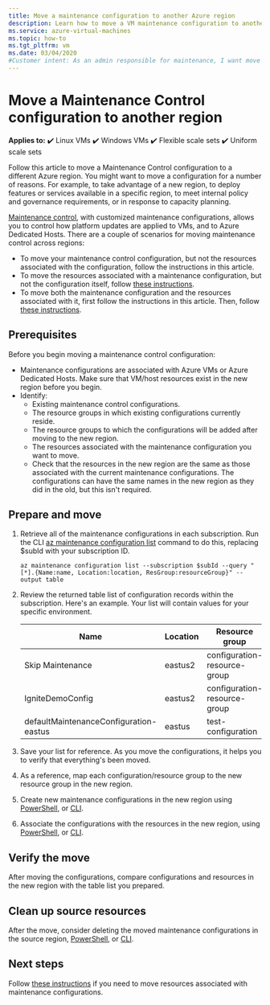 ```yaml
---
title: Move a maintenance configuration to another Azure region
description: Learn how to move a VM maintenance configuration to another Azure region
ms.service: azure-virtual-machines
ms.topic: how-to
ms.tgt_pltfrm: vm
ms.date: 03/04/2020
#Customer intent: As an admin responsible for maintenance, I want move a Maintenance Control configuration associated with Azure resources to another Azure region.
---
```



# Move a Maintenance Control configuration to another region

**Applies to:** :heavy_check_mark: Linux VMs :heavy_check_mark: Windows VMs :heavy_check_mark: Flexible scale sets :heavy_check_mark: Uniform scale sets

Follow this article to move a Maintenance Control configuration to a different Azure region. You might want to move a configuration for a number of reasons. For example, to take advantage of a new region, to deploy features or services available in a specific region, to meet internal policy and governance requirements, or in response to capacity planning.

[Maintenance control](maintenance-configurations.md), with customized maintenance configurations, allows you to control how platform updates are applied to VMs, and to Azure Dedicated Hosts. There are a couple of scenarios for moving maintenance control across regions:

- To move your maintenance control configuration, but not the resources associated with the configuration, follow the instructions in this article.
- To move the resources associated with a maintenance configuration, but not the configuration itself, follow [these instructions](move-region-maintenance-configuration-resources.md).
- To move both the maintenance configuration and the resources associated with it, first follow the instructions in this article. Then, follow [these instructions](move-region-maintenance-configuration-resources.md).

## Prerequisites

Before you begin moving a maintenance control configuration:

- Maintenance configurations are associated with Azure VMs or Azure Dedicated Hosts. Make sure that VM/host resources exist in the new region before you begin.
- Identify: 
    - Existing maintenance control configurations.
    - The resource groups in which existing configurations currently reside. 
    - The resource groups to which the configurations will be added after moving to the new region. 
    - The resources associated with the maintenance configuration you want to move.
    - Check that the resources in the new region are the same as those associated with the current maintenance configurations. The configurations can have the same names in the new region as they did in the old, but this isn't required.

## Prepare and move 

1. Retrieve all of the maintenance configurations in each subscription. Run the CLI [az maintenance configuration list](/cli/azure/maintenance/configuration#az-maintenance-configuration-list) command to do this, replacing $subId with your subscription ID.

    ```
    az maintenance configuration list --subscription $subId --query "[*].{Name:name, Location:location, ResGroup:resourceGroup}" --output table
    ```
2. Review the returned table list of configuration records within the subscription. Here's an example. Your list will contain values for your specific environment.

    **Name** | **Location** | **Resource group**
    --- | --- | ---
    Skip Maintenance | eastus2 | configuration-resource-group
    IgniteDemoConfig | eastus2 | configuration-resource-group
    defaultMaintenanceConfiguration-eastus | eastus | test-configuration
    

3. Save your list for reference. As you move the configurations, it helps you to verify that everything's been moved.
4. As a reference, map each configuration/resource group to the new resource group in the new region.
5. Create new maintenance configurations in the new region using [PowerShell](../virtual-machines/maintenance-configurations-powershell.md#create-a-maintenance-configuration), or [CLI](../virtual-machines/maintenance-configurations-cli.md#create-a-maintenance-configuration).
6. Associate the configurations with the resources in the new region, using [PowerShell](../virtual-machines/maintenance-configurations-powershell.md#assign-the-configuration), or [CLI](../virtual-machines/maintenance-configurations-cli.md#assign-the-configuration).


## Verify the move

After moving the configurations, compare configurations and resources in the new region with the table list you prepared.


## Clean up source resources

After the move, consider deleting the moved maintenance configurations in the source region, [PowerShell](../virtual-machines/maintenance-configurations-powershell.md#delete-a-maintenance-configuration), or [CLI](../virtual-machines/maintenance-configurations-cli.md#delete-a-maintenance-configuration).


## Next steps

Follow [these instructions](move-region-maintenance-configuration-resources.md) if you need to move resources associated with maintenance configurations. 
